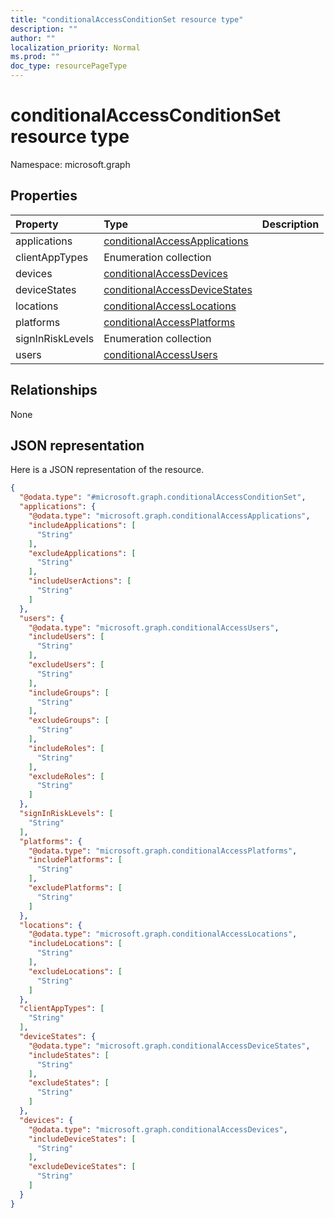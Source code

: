 ```yaml
---
title: "conditionalAccessConditionSet resource type"
description: ""
author: ""
localization_priority: Normal
ms.prod: ""
doc_type: resourcePageType
---
```


# conditionalAccessConditionSet resource type


Namespace: microsoft.graph



## Properties
|Property|Type|Description|
|:---|:---|:---|
|applications|[conditionalAccessApplications](../resources/conditionalaccessapplications.md)||
|clientAppTypes|Enumeration collection||
|devices|[conditionalAccessDevices](../resources/conditionalaccessdevices.md)||
|deviceStates|[conditionalAccessDeviceStates](../resources/conditionalaccessdevicestates.md)||
|locations|[conditionalAccessLocations](../resources/conditionalaccesslocations.md)||
|platforms|[conditionalAccessPlatforms](../resources/conditionalaccessplatforms.md)||
|signInRiskLevels|Enumeration collection||
|users|[conditionalAccessUsers](../resources/conditionalaccessusers.md)||

## Relationships
None

## JSON representation
Here is a JSON representation of the resource.
<!-- {
  "blockType": "resource",
  "@odata.type": "microsoft.graph.conditionalAccessConditionSet"
}
-->
``` json
{
  "@odata.type": "#microsoft.graph.conditionalAccessConditionSet",
  "applications": {
    "@odata.type": "microsoft.graph.conditionalAccessApplications",
    "includeApplications": [
      "String"
    ],
    "excludeApplications": [
      "String"
    ],
    "includeUserActions": [
      "String"
    ]
  },
  "users": {
    "@odata.type": "microsoft.graph.conditionalAccessUsers",
    "includeUsers": [
      "String"
    ],
    "excludeUsers": [
      "String"
    ],
    "includeGroups": [
      "String"
    ],
    "excludeGroups": [
      "String"
    ],
    "includeRoles": [
      "String"
    ],
    "excludeRoles": [
      "String"
    ]
  },
  "signInRiskLevels": [
    "String"
  ],
  "platforms": {
    "@odata.type": "microsoft.graph.conditionalAccessPlatforms",
    "includePlatforms": [
      "String"
    ],
    "excludePlatforms": [
      "String"
    ]
  },
  "locations": {
    "@odata.type": "microsoft.graph.conditionalAccessLocations",
    "includeLocations": [
      "String"
    ],
    "excludeLocations": [
      "String"
    ]
  },
  "clientAppTypes": [
    "String"
  ],
  "deviceStates": {
    "@odata.type": "microsoft.graph.conditionalAccessDeviceStates",
    "includeStates": [
      "String"
    ],
    "excludeStates": [
      "String"
    ]
  },
  "devices": {
    "@odata.type": "microsoft.graph.conditionalAccessDevices",
    "includeDeviceStates": [
      "String"
    ],
    "excludeDeviceStates": [
      "String"
    ]
  }
}
```

